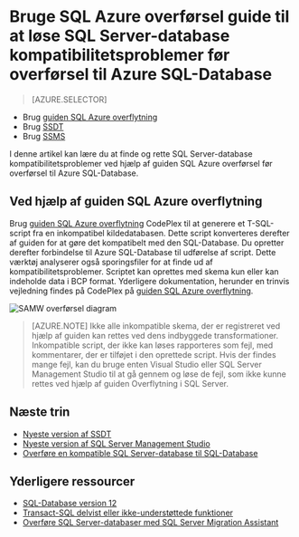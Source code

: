 <properties
   pageTitle="Løse SQL Server-database kompatibilitetsproblemer før overførsel til SQL-Database | Microsoft Azure"
   description="Microsoft Azure SQL Database, overflytning af databasen, kompatibilitet, guiden SQL Azure overflytning"
   services="sql-database"
   documentationCenter=""
   authors="CarlRabeler"
   manager="jhubbard"
   editor=""/>

<tags
   ms.service="sql-database"
   ms.devlang="NA"
   ms.topic="article"
   ms.tgt_pltfrm="NA"
   ms.workload="sqldb-migrate"
   ms.date="08/24/2016"
   ms.author="carlrab"/>

# <a name="use-sql-azure-migration-wizard-to-fix-sql-server-database-compatibility-issues-before-migration-to-azure-sql-database"></a>Bruge SQL Azure overførsel guide til at løse SQL Server-database kompatibilitetsproblemer før overførsel til Azure SQL-Database

> [AZURE.SELECTOR]
- Brug [guiden SQL Azure overflytning](sql-database-cloud-migrate-fix-compatibility-issues.md)
- Brug [SSDT](sql-database-cloud-migrate-fix-compatibility-issues-ssdt.md)
- Brug [SSMS](sql-database-cloud-migrate-fix-compatibility-issues-ssms.md)

I denne artikel kan lære du at finde og rette SQL Server-database kompatibilitetsproblemer ved hjælp af guiden SQL Azure overførsel før overførsel til Azure SQL-Database.

## <a name="using-sql-azure-migration-wizard"></a>Ved hjælp af guiden SQL Azure overflytning

Brug [guiden SQL Azure overflytning](http://sqlazuremw.codeplex.com/) CodePlex til at generere et T-SQL-script fra en inkompatibel kildedatabasen. Dette script konverteres derefter af guiden for at gøre det kompatibelt med den SQL-Database. Du opretter derefter forbindelse til Azure SQL-Database til udførelse af script. Dette værktøj analyserer også sporingsfiler for at finde ud af kompatibilitetsproblemer. Scriptet kan oprettes med skema kun eller kan indeholde data i BCP format. Yderligere dokumentation, herunder en trinvis vejledning findes på CodePlex på [guiden SQL Azure overflytning](http://sqlazuremw.codeplex.com/).  

 ![SAMW overførsel diagram](./media/sql-database-cloud-migrate/02SAMWDiagram.png)

  > [AZURE.NOTE] Ikke alle inkompatible skema, der er registreret ved hjælp af guiden kan rettes ved dens indbyggede transformationer. Inkompatible script, der ikke kan løses rapporteres som fejl, med kommentarer, der er tilføjet i den oprettede script. Hvis der findes mange fejl, kan du bruge enten Visual Studio eller SQL Server Management Studio til at gå gennem og løse de fejl, som ikke kunne rettes ved hjælp af guiden Overflytning i SQL Server.

## <a name="next-steps"></a>Næste trin

- [Nyeste version af SSDT](https://msdn.microsoft.com/library/mt204009.aspx)
- [Nyeste version af SQL Server Management Studio](https://msdn.microsoft.com/library/mt238290.aspx)
- [Overføre en kompatible SQL Server-database til SQL-Database](sql-database-cloud-migrate.md#migrate-a-compatible-sql-server-database-to-sql-database)

## <a name="additional-resources"></a>Yderligere ressourcer

- [SQL-Database version 12](sql-database-v12-whats-new.md)
- [Transact-SQL delvist eller ikke-understøttede funktioner](sql-database-transact-sql-information.md)
- [Overføre SQL Server-databaser med SQL Server Migration Assistant](http://blogs.msdn.com/b/ssma/)
